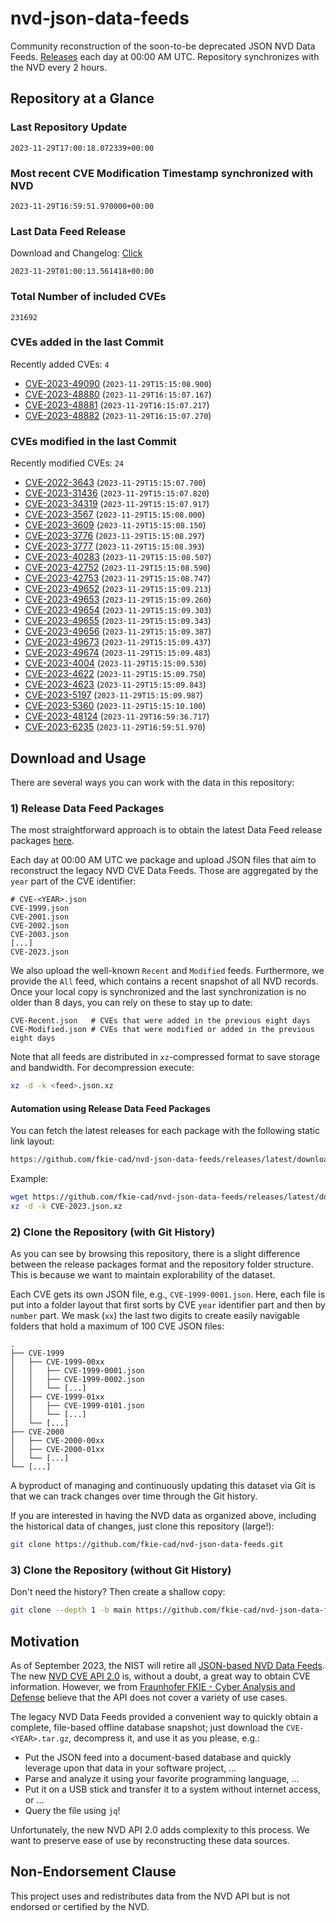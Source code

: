 # nvd-json-data-feeds

Community reconstruction of the soon-to-be deprecated JSON NVD Data Feeds. 
[Releases](https://github.com/fkie-cad/nvd-json-data-feeds/releases/latest) each day at 00:00 AM UTC.
Repository synchronizes with the NVD every 2 hours.

## Repository at a Glance

### Last Repository Update

```plain
2023-11-29T17:00:18.072339+00:00
```

### Most recent CVE Modification Timestamp synchronized with NVD

```plain
2023-11-29T16:59:51.970000+00:00
```

### Last Data Feed Release

Download and Changelog: [Click](https://github.com/fkie-cad/nvd-json-data-feeds/releases/latest)

```plain
2023-11-29T01:00:13.561418+00:00
```

### Total Number of included CVEs

```plain
231692
```

### CVEs added in the last Commit

Recently added CVEs: `4`

* [CVE-2023-49090](CVE-2023/CVE-2023-490xx/CVE-2023-49090.json) (`2023-11-29T15:15:08.900`)
* [CVE-2023-48880](CVE-2023/CVE-2023-488xx/CVE-2023-48880.json) (`2023-11-29T16:15:07.167`)
* [CVE-2023-48881](CVE-2023/CVE-2023-488xx/CVE-2023-48881.json) (`2023-11-29T16:15:07.217`)
* [CVE-2023-48882](CVE-2023/CVE-2023-488xx/CVE-2023-48882.json) (`2023-11-29T16:15:07.270`)


### CVEs modified in the last Commit

Recently modified CVEs: `24`

* [CVE-2022-3643](CVE-2022/CVE-2022-36xx/CVE-2022-3643.json) (`2023-11-29T15:15:07.700`)
* [CVE-2023-31436](CVE-2023/CVE-2023-314xx/CVE-2023-31436.json) (`2023-11-29T15:15:07.820`)
* [CVE-2023-34319](CVE-2023/CVE-2023-343xx/CVE-2023-34319.json) (`2023-11-29T15:15:07.917`)
* [CVE-2023-3567](CVE-2023/CVE-2023-35xx/CVE-2023-3567.json) (`2023-11-29T15:15:08.000`)
* [CVE-2023-3609](CVE-2023/CVE-2023-36xx/CVE-2023-3609.json) (`2023-11-29T15:15:08.150`)
* [CVE-2023-3776](CVE-2023/CVE-2023-37xx/CVE-2023-3776.json) (`2023-11-29T15:15:08.297`)
* [CVE-2023-3777](CVE-2023/CVE-2023-37xx/CVE-2023-3777.json) (`2023-11-29T15:15:08.393`)
* [CVE-2023-40283](CVE-2023/CVE-2023-402xx/CVE-2023-40283.json) (`2023-11-29T15:15:08.507`)
* [CVE-2023-42752](CVE-2023/CVE-2023-427xx/CVE-2023-42752.json) (`2023-11-29T15:15:08.590`)
* [CVE-2023-42753](CVE-2023/CVE-2023-427xx/CVE-2023-42753.json) (`2023-11-29T15:15:08.747`)
* [CVE-2023-49652](CVE-2023/CVE-2023-496xx/CVE-2023-49652.json) (`2023-11-29T15:15:09.213`)
* [CVE-2023-49653](CVE-2023/CVE-2023-496xx/CVE-2023-49653.json) (`2023-11-29T15:15:09.260`)
* [CVE-2023-49654](CVE-2023/CVE-2023-496xx/CVE-2023-49654.json) (`2023-11-29T15:15:09.303`)
* [CVE-2023-49655](CVE-2023/CVE-2023-496xx/CVE-2023-49655.json) (`2023-11-29T15:15:09.343`)
* [CVE-2023-49656](CVE-2023/CVE-2023-496xx/CVE-2023-49656.json) (`2023-11-29T15:15:09.387`)
* [CVE-2023-49673](CVE-2023/CVE-2023-496xx/CVE-2023-49673.json) (`2023-11-29T15:15:09.437`)
* [CVE-2023-49674](CVE-2023/CVE-2023-496xx/CVE-2023-49674.json) (`2023-11-29T15:15:09.483`)
* [CVE-2023-4004](CVE-2023/CVE-2023-40xx/CVE-2023-4004.json) (`2023-11-29T15:15:09.530`)
* [CVE-2023-4622](CVE-2023/CVE-2023-46xx/CVE-2023-4622.json) (`2023-11-29T15:15:09.750`)
* [CVE-2023-4623](CVE-2023/CVE-2023-46xx/CVE-2023-4623.json) (`2023-11-29T15:15:09.843`)
* [CVE-2023-5197](CVE-2023/CVE-2023-51xx/CVE-2023-5197.json) (`2023-11-29T15:15:09.987`)
* [CVE-2023-5360](CVE-2023/CVE-2023-53xx/CVE-2023-5360.json) (`2023-11-29T15:15:10.100`)
* [CVE-2023-48124](CVE-2023/CVE-2023-481xx/CVE-2023-48124.json) (`2023-11-29T16:59:36.717`)
* [CVE-2023-6235](CVE-2023/CVE-2023-62xx/CVE-2023-6235.json) (`2023-11-29T16:59:51.970`)


## Download and Usage

There are several ways you can work with the data in this repository:

### 1) Release Data Feed Packages

The most straightforward approach is to obtain the latest Data Feed release packages [here](https://github.com/fkie-cad/nvd-json-data-feeds/releases/latest).

Each day at 00:00 AM UTC we package and upload JSON files that aim to reconstruct the legacy NVD CVE Data Feeds.
Those are aggregated by the `year` part of the CVE identifier:

```
# CVE-<YEAR>.json
CVE-1999.json
CVE-2001.json
CVE-2002.json
CVE-2003.json
[...]
CVE-2023.json
```

We also upload the well-known `Recent` and `Modified` feeds.
Furthermore, we provide the `All` feed, which contains a recent snapshot of all NVD records.
Once your local copy is synchronized and the last synchronization is no older than 8 days, you can rely on these to stay up to date:

```plain
CVE-Recent.json   # CVEs that were added in the previous eight days
CVE-Modified.json # CVEs that were modified or added in the previous eight days
```

Note that all feeds are distributed in `xz`-compressed format to save storage and bandwidth.
For decompression execute:

```sh
xz -d -k <feed>.json.xz
```


#### Automation using Release Data Feed Packages

You can fetch the latest releases for each package with the following static link layout:

```sh
https://github.com/fkie-cad/nvd-json-data-feeds/releases/latest/download/CVE-<YEAR>.json.xz
```

Example:

```sh
wget https://github.com/fkie-cad/nvd-json-data-feeds/releases/latest/download/CVE-2023.json.xz
xz -d -k CVE-2023.json.xz
```

### 2) Clone the Repository (with Git History)

As you can see by browsing this repository, there is a slight difference between the release packages format and the repository folder structure.
This is because we want to maintain explorability of the dataset.

Each CVE gets its own JSON file, e.g., `CVE-1999-0001.json`.
Here, each file is put into a folder layout that first sorts by CVE `year` identifier part and then by `number` part.
We mask (`xx`) the last two digits to create easily navigable folders that hold a maximum of 100 CVE JSON files:

```plain
.
├── CVE-1999
│   ├── CVE-1999-00xx
│   │   ├── CVE-1999-0001.json
│   │   ├── CVE-1999-0002.json
│   │   └── [...]
│   ├── CVE-1999-01xx
│   │   ├── CVE-1999-0101.json
│   │   └── [...]
│   └── [...]
├── CVE-2000
│   ├── CVE-2000-00xx
│   ├── CVE-2000-01xx
│   └── [...]
└── [...]
```

A byproduct of managing and continuously updating this dataset via Git is that we can track changes over time through the Git history.

If you are interested in having the NVD data as organized above, including the historical data of changes, just clone this repository (large!):

```sh
git clone https://github.com/fkie-cad/nvd-json-data-feeds.git
```

### 3) Clone the Repository (without Git History)

Don't need the history? Then create a shallow copy:

```sh
git clone --depth 1 -b main https://github.com/fkie-cad/nvd-json-data-feeds.git
```

## Motivation

As of September 2023, the NIST will retire all [JSON-based NVD Data Feeds](https://nvd.nist.gov/vuln/data-feeds#divRetirementBanner-1).
The new [NVD CVE API 2.0](https://nvd.nist.gov/developers/vulnerabilities) is, without a doubt, a great way to obtain CVE information.
However, we from [Fraunhofer FKIE - Cyber Analysis and Defense](https://www.fkie.fraunhofer.de/en/departments/cad.html) believe that the API does not cover a variety of use cases.

The legacy NVD Data Feeds provided a convenient way to quickly obtain a complete, file-based offline database snapshot; just download the `CVE-<YEAR>.tar.gz`, decompress it, and use it as you please, e.g.:

* Put the JSON feed into a document-based database and quickly leverage upon that data in your software project, ...
* Parse and analyze it using your favorite programming language, ...
* Put it on a USB stick and transfer it to a system without internet access, or ...
* Query the file using `jq`!

Unfortunately, the new NVD API 2.0 adds complexity to this process.
We want to preserve ease of use by reconstructing these data sources.

## Non-Endorsement Clause

This project uses and redistributes data from the NVD API but is not endorsed or certified by the NVD.